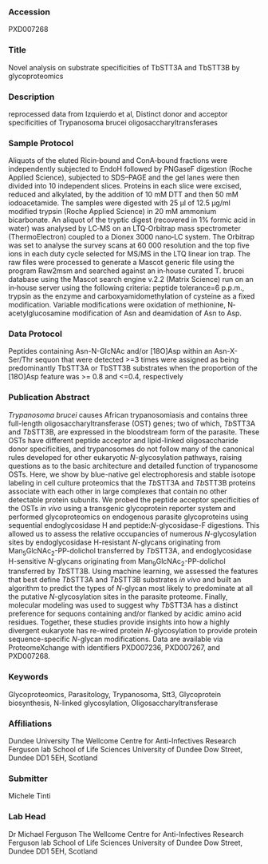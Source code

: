 ### Accession
PXD007268

### Title
Novel analysis on substrate specificities of TbSTT3A and TbSTT3B by glycoproteomics

### Description
reprocessed data from Izquierdo et al, Distinct donor and acceptor specificities of Trypanosoma brucei oligosaccharyltransferases

### Sample Protocol
Aliquots of the eluted Ricin‐bound and ConA‐bound fractions were independently subjected to EndoH followed by PNGaseF digestion (Roche Applied Science), subjected to SDS–PAGE and the gel lanes were then divided into 10 independent slices. Proteins in each slice were excised, reduced and alkylated, by the addition of 10 mM DTT and then 50 mM iodoacetamide. The samples were digested with 25 μl of 12.5 μg/ml modified trypsin (Roche Applied Science) in 20 mM ammonium bicarbonate. An aliquot of the tryptic digest (recovered in 1% formic acid in water) was analysed by LC‐MS on an LTQ‐Orbitrap mass spectrometer (ThermoElectron) coupled to a Dionex 3000 nano‐LC system. The Orbitrap was set to analyse the survey scans at 60 000 resolution and the top five ions in each duty cycle selected for MS/MS in the LTQ linear ion trap. The raw files were processed to generate a Mascot generic file using the program Raw2msm and searched against an in‐house curated T. brucei database using the Mascot search engine v.2.2 (Matrix Science) run on an in‐house server using the following criteria: peptide tolerance=6 p.p.m., trypsin as the enzyme and carboxyamidomethylation of cysteine as a fixed modification. Variable modifications were oxidation of methionine, N‐acetylglucosamine modification of Asn and deamidation of Asn to Asp.

### Data Protocol
Peptides containing Asn-N-GlcNAc and/or [18O]Asp within an Asn-X-Ser/Thr sequon that were detected >=3 times were assigned as being predominantly TbSTT3A or TbSTT3B substrates when the proportion of the [18O]Asp feature was >= 0.8 and <=0.4, respectively

### Publication Abstract
<i>Trypanosoma brucei</i> causes African trypanosomiasis and contains three full-length oligosaccharyltransferase (OST) genes; two of which, <i>Tb</i>STT3A and <i>Tb</i>STT3B, are expressed in the bloodstream form of the parasite. These OSTs have different peptide acceptor and lipid-linked oligosaccharide donor specificities, and trypanosomes do not follow many of the canonical rules developed for other eukaryotic <i>N</i>-glycosylation pathways, raising questions as to the basic architecture and detailed function of trypanosome OSTs. Here, we show by blue-native gel electrophoresis and stable isotope labeling in cell culture proteomics that the <i>Tb</i>STT3A and <i>Tb</i>STT3B proteins associate with each other in large complexes that contain no other detectable protein subunits. We probed the peptide acceptor specificities of the OSTs <i>in vivo</i> using a transgenic glycoprotein reporter system and performed glycoproteomics on endogenous parasite glycoproteins using sequential endoglycosidase H and peptide:<i>N</i>-glycosidase-F digestions. This allowed us to assess the relative occupancies of numerous <i>N</i>-glycosylation sites by endoglycosidase H-resistant <i>N</i>-glycans originating from Man<sub>5</sub>GlcNAc<sub>2</sub>-PP-dolichol transferred by <i>Tb</i>STT3A, and endoglycosidase H-sensitive <i>N</i>-glycans originating from Man<sub>9</sub>GlcNAc<sub>2</sub>-PP-dolichol transferred by <i>Tb</i>STT3B. Using machine learning, we assessed the features that best define <i>Tb</i>STT3A and <i>Tb</i>STT3B substrates <i>in vivo</i> and built an algorithm to predict the types of <i>N</i>-glycan most likely to predominate at all the putative <i>N</i>-glycosylation sites in the parasite proteome. Finally, molecular modeling was used to suggest why <i>Tb</i>STT3A has a distinct preference for sequons containing and/or flanked by acidic amino acid residues. Together, these studies provide insights into how a highly divergent eukaryote has re-wired protein <i>N</i>-glycosylation to provide protein sequence-specific <i>N</i>-glycan modifications. Data are available via ProteomeXchange with identifiers PXD007236, PXD007267, and PXD007268.

### Keywords
Glycoproteomics, Parasitology, Trypanosoma, Stt3, Glycoprotein biosynthesis, N-linked glycosylation, Oligosaccharyltransferase

### Affiliations
Dundee University
The Wellcome Centre for Anti-Infectives Research Ferguson lab  School of Life Sciences University of Dundee Dow Street, Dundee DD1 5EH, Scotland

### Submitter
Michele Tinti

### Lab Head
Dr Michael Ferguson
The Wellcome Centre for Anti-Infectives Research Ferguson lab  School of Life Sciences University of Dundee Dow Street, Dundee DD1 5EH, Scotland


